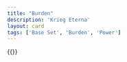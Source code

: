 ```yaml
---
title: "Burden"
description: 'Krieg Eterna'
layout: card
tags: ['Base Set', 'Burden', 'Power']
---
```

{{<card-detail-page title="Burden" artwork="Atlas holding up the celestial globe by Guercino (1646)" />}}